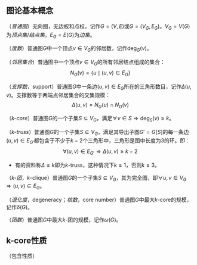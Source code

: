 
## 图论基本概念

（*普通图*）无向图，无边权和点权，记作$G=(V,E)$或$G=(V_G,E_G)$。$V_G=V(G)$为*顶点集*/*结点集*，$E_G=E(G)$为*边集*。

（*度数*）普通图$G$中一个顶点$v\in V_G$的邻居数，记作$\deg_G(v)$。

（*邻居集合*）普通图中一个顶点$v\in V_G$的所有邻居结点组成的集合：
$$
N_G(v)=\{u\mid (u,v)\in E_G\}
$$

（*支撑数*，support）普通图$G$中一条边$(u,v)\in E_G$所在的三角形数目，记作$\Delta(u,v)$。支撑数等于两端点邻居集合的交集规模：
$$
\Delta(u,v)=N_G(u)\cap N_G(v)
$$

（*$k$-core*）普通图$G$的一个子集$S\subseteq V_G$，满足$\forall v\in S\Rightarrow \deg_S(v)\ge k$。

（*$k$-truss*）普通图$G$的一个子集$S\subseteq V_G$，满足其导出子图$G'=G[S]$的每一条边$(u,v)\in E_{G'}$都包含于不少于$k-2$个三角形中，三角形是图中长度为3的环。即：
$$
\forall (u,v)\in E_{G'}\Rightarrow \Delta(u,v)\ge k-2
$$
- 有的资料称$\Delta\ge k$即为$k$-truss，这种情况下$k\ge 1$，否则$k\ge 3$。

（*$k$-团*，$k$-clique）普通图$G$的一个子集$S\subseteq V_G$，其为完全图，即$\forall u,v\in V_G\Rightarrow (u,v)\in E_G$。

（*退化度*，degeneracy；*核数*，core number）普通图$G$中最大$k$-core的规模，记作$\delta(G)$。

（*团数*）普通图$G$中最大$k$-团的规模，记作$\omega(G)$。

## k-core性质

（包含性质）

